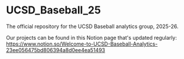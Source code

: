 # UCSD_Baseball_25
The official repository for the UCSD Baseball analytics group, 2025-26. 

Our projects can be found in this Notion page that's updated regularly: https://www.notion.so/Welcome-to-UCSD-Baseball-Analytics-23ee056475bd806394a8d0ee4ea51493 
